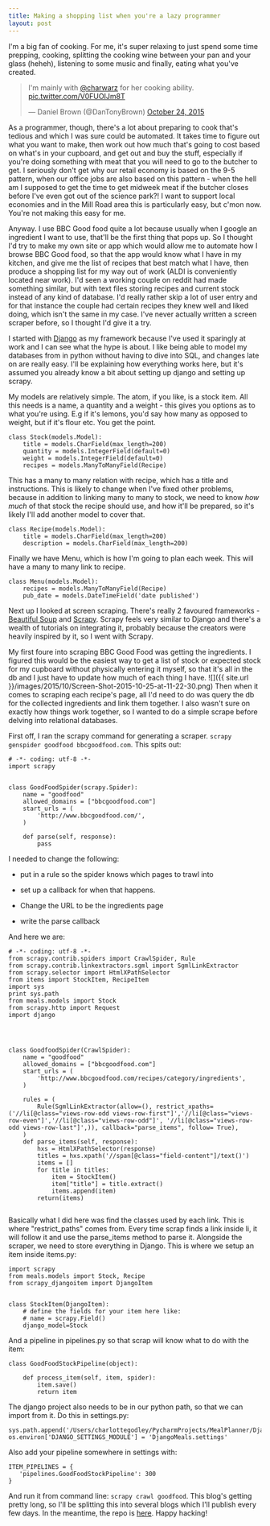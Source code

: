 ```yaml
---
title: Making a shopping list when you're a lazy programmer
layout: post
---
```

I'm a big fan of cooking. For me, it's super relaxing to just spend some time prepping, cooking, splitting the cooking wine between your pan and your glass (heheh), listening to some music and finally, eating what you've created.
<blockquote class="twitter-tweet" lang="en"><p lang="en" dir="ltr">I&#39;m mainly with <a href="https://twitter.com/charwarz">@charwarz</a> for her cooking ability. <a href="https://t.co/V0FUOIJm8T">pic.twitter.com/V0FUOIJm8T</a></p>&mdash; Daniel Brown (@DanTonyBrown) <a href="https://twitter.com/DanTonyBrown/status/658012687671119872">October 24, 2015</a></blockquote> <script async src="//platform.twitter.com/widgets.js" charset="utf-8"></script>

As a programmer, though, there's a lot about preparing to cook that's tedious and which I was sure could be automated. It takes time to figure out what you want to make, then work out how much that's going to cost based on what's in your cupboard, and get out and buy the stuff, especially if you're doing something with meat that you will need to go to the butcher to get. I seriously don't get why our retail economy is based on the 9-5 pattern, when our office jobs are also based on this pattern - when the hell am I supposed to get the time to get midweek meat if the butcher closes before I've even got out of the science park?! I want to support local economies and in the Mill Road area this is particularly easy, but c'mon now. You're not making this easy for me.

Anyway. I use BBC Good food quite a lot because usually when I google an ingredient I want to use, that'll be the first thing that pops up. So I thought I'd try to make my own site or app which would allow me to automate how I browse BBC Good food, so that the app would know what I have in my kitchen, and give me the list of recipes that best match what I have, then produce a shopping list for my way out of work (ALDI is conveniently located near work).
I'd seen a working couple on reddit had made something similar, but with text files storing recipes and current stock instead of any kind of database. 
I'd really rather skip a lot of user entry and for that instance the couple had certain recipes they knew well and liked doing, which isn't the same in my case. I've never actually written a screen scraper before, so I thought I'd give it a try.

I started with [Django](http://djangoproject.com) as my framework because I've used it sparingly at work and I can see what the hype is about. I like being able to model my databases from in python without having to dive into SQL, and changes late on are really easy. I'll be explaining how everything works here, but it's assumed you already know a bit about setting up django and setting up scrapy.

My models are relatively simple. The atom, if you like, is a stock item. All this needs is a name, a quantity and a weight - this gives you options as to what you're using. E.g if it's lemons, you'd say how many as opposed to weight, but if it's flour etc. You get the point.
```
class Stock(models.Model):
    title = models.CharField(max_length=200)
    quantity = models.IntegerField(default=0)
    weight = models.IntegerField(default=0)
    recipes = models.ManyToManyField(Recipe)
```
This has a many to many relation with recipe, which has a title and instructions. This is likely to change when I've fixed other problems, because in addition to linking many to many to stock, we need to know *how much* of that stock the recipe should use, and how it'll be prepared, so it's likely I'll add another model to cover that.
```
class Recipe(models.Model):
    title = models.CharField(max_length=200)
    description = models.CharField(max_length=200)
```
Finally we have Menu, which is how I'm going to plan each week. This will have a many to many link to recipe.
```
class Menu(models.Model):
    recipes = models.ManyToManyField(Recipe)
    pub_date = models.DateTimeField('date published')
```
Next up I looked at screen scraping. There's really 2 favoured frameworks - [Beautiful Soup](http://www.crummy.com/software/BeautifulSoup/) and [Scrapy](http://scrapy.org). Scrapy feels very similar to Django and there's a wealth of tutorials on integrating it, probably because the creators were heavily inspired by it, so I went with Scrapy.

My first foure into scraping BBC Good Food was getting the ingredients. I figured this would be the easiest way to get a list of stock or expected stock for my cupboard without physically entering it myself, so that it's all in the db and I just have to update how much of each thing I have.
![]({{ site.url }}/images/2015/10/Screen-Shot-2015-10-25-at-11-22-30.png)
 Then when it comes to scraping each recipe's page, all I'd need to do was query the db for the collected ingredients and link them together. I also wasn't sure on exactly how things work together, so I wanted to do a simple scrape before delving into relational databases.

First off, I ran the scrapy command for generating a scraper. `scrapy genspider goodfood bbcgoodfood.com`.
This spits out:
```
# -*- coding: utf-8 -*-
import scrapy


class GoodFoodSpider(scrapy.Spider):
    name = "goodfood"
    allowed_domains = ["bbcgoodfood.com"]
    start_urls = (
        'http://www.bbcgoodfood.com/',
    )

    def parse(self, response):
        pass
```

I needed to change the following:

- put in a rule so the spider knows which pages to trawl into

- set up a callback for when that happens.

- Change the URL to be the ingredients page

- write the parse callback

And here we are:
```
# -*- coding: utf-8 -*-
from scrapy.contrib.spiders import CrawlSpider, Rule
from scrapy.contrib.linkextractors.sgml import SgmlLinkExtractor
from scrapy.selector import HtmlXPathSelector
from items import StockItem, RecipeItem
import sys
print sys.path
from meals.models import Stock
from scrapy.http import Request
import django




class GoodfoodSpider(CrawlSpider):
    name = "goodfood"
    allowed_domains = ["bbcgoodfood.com"]
    start_urls = (
        'http://www.bbcgoodfood.com/recipes/category/ingredients',
    )

    rules = (
        Rule(SgmlLinkExtractor(allow=(), restrict_xpaths=('//li[@class="views-row-odd views-row-first"]','//li[@class="views-row-even"]','//li[@class="views-row-odd"]', '//li[@class="views-row-odd views-row-last"]',)), callback="parse_items", follow= True),
    )
    def parse_items(self, response):
        hxs = HtmlXPathSelector(response)
        titles = hxs.xpath('//span[@class="field-content"]/text()')
        items = []
        for title in titles:
            item = StockItem()
            item["title"] = title.extract()
            items.append(item)
        return(items)


```
Basically what I did here was find the classes used by each link. This is where "restrict_paths" comes from. Every time scrap finds a link inside li, it will follow it and use the parse_items method to parse it.
Alongside the scraper, we need to store everything in Django. This is where we setup an item inside items.py:
```
import scrapy
from meals.models import Stock, Recipe
from scrapy_djangoitem import DjangoItem


class StockItem(DjangoItem):
    # define the fields for your item here like:
    # name = scrapy.Field()
    django_model=Stock
```
And a pipeline in pipelines.py so that scrap will know what to do with the item:
```
class GoodFoodStockPipeline(object):

    def process_item(self, item, spider):
        item.save()
        return item
```
The django project also needs to be in our python path, so that we can import from it. Do this in settings.py:
```
sys.path.append('/Users/charlottegodley/PycharmProjects/MealPlanner/DjangoMeals')
os.environ['DJANGO_SETTINGS_MODULE'] = 'DjangoMeals.settings'
```
Also add your pipeline somewhere in settings with:
```
ITEM_PIPELINES = {
   'pipelines.GoodFoodStockPipeline': 300
}
```
And run it from command line: `scrapy crawl goodfood`.
This blog's getting pretty long, so I'll be splitting this into several blogs which I'll publish every few days. In the meantime, the repo is [here](https://github.com/Godley/MealPlanner.git). Happy hacking!